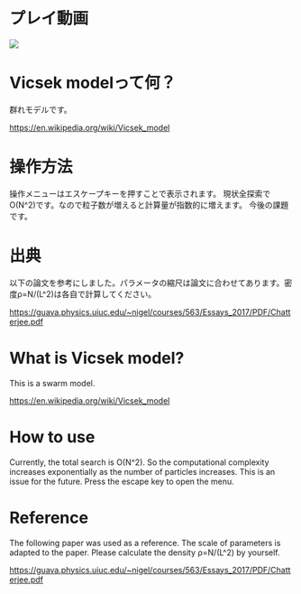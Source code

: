 # プレイ動画

[![](https://img.youtube.com/vi/dUC52RJZm3I/0.jpg)](https://www.youtube.com/watch?v=dUC52RJZm3I)

# Vicsek modelって何？
群れモデルです。

https://en.wikipedia.org/wiki/Vicsek_model

# 操作方法
操作メニューはエスケープキーを押すことで表示されます。
現状全探索でO(N^2)です。なので粒子数が増えると計算量が指数的に増えます。
今後の課題です。

# 出典
以下の論文を参考にしました。パラメータの縮尺は論文に合わせてあります。密度ρ=N/(L^2)は各自で計算してください。

https://guava.physics.uiuc.edu/~nigel/courses/563/Essays_2017/PDF/Chatterjee.pdf

# What is Vicsek model?
This is a swarm model.

https://en.wikipedia.org/wiki/Vicsek_model

# How to use
Currently, the total search is O(N^2). So the computational complexity increases exponentially as the number of particles increases.
This is an issue for the future.
Press the escape key to open the menu.

# Reference
The following paper was used as a reference. The scale of parameters is adapted to the paper. Please calculate the density ρ=N/(L^2) by yourself.

https://guava.physics.uiuc.edu/~nigel/courses/563/Essays_2017/PDF/Chatterjee.pdf


